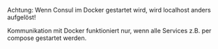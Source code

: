 Achtung: Wenn Consul im Docker gestartet wird, wird localhost anders aufgelöst!

Kommunikation mit Docker funktioniert nur, wenn alle Services z.B. per compose gestartet werden.